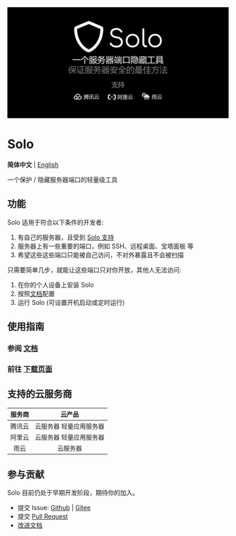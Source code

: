 <img src=".github/splash-zh.png" alt="Solo" />

# Solo

**简体中文** | [English](README-en.md)

一个保护 / 隐藏服务器端口的轻量级工具

## 功能
Solo 适用于符合以下条件的开发者:
1. 有自己的服务器，且受到 [Solo 支持](#支持的云服务商)
2. 服务器上有一些重要的端口，例如 SSH、远程桌面、宝塔面板 等
3. 希望这些这些端口只能被自己访问，不对外暴露且不会被扫描

只需要简单几步，就能让这些端口只对你开放，其他人无法访问:

1. 在你的个人设备上安装 Solo
2. 按照[文档](https://solo.lance.fun/zh/)配置
3. 运行 Solo (可设置开机启动或定时运行)

## 使用指南
### 参阅 [文档](https://solo.lance.fun/zh/)

### 前往 [下载页面](https://solo.lance.fun/zh/download/)

## 支持的云服务商
| 服务商 |         云产品          |
| :----: | :---------------------: |
| 腾讯云 | 云服务器 轻量应用服务器 |
| 阿里云 | 云服务器 轻量应用服务器 |
|  雨云  |        云服务器         |

## 参与贡献
Solo 目前仍处于早期开发阶段，期待你的加入。

- 提交 Issue: [Github](https://github.com/cnlancehu/solo/issues/new) | [Gitee](https://gitee.com/lancehu/solo/issues/new)
- 提交 [Pull Request](https://github.com/cnlancehu/solo) 
- [改进文档](https://github.com/cnlancehu/solo-doc)
